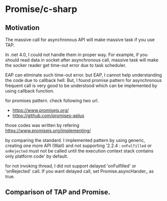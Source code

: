 ﻿# Promise/c-sharp
      
## Motivation

The massive call for asynchronous API will make massive task 
if you use TAP. 
     
In .net 4.0, I could not handle them in proper way. For example, if 
you should read data in socket after asynchronous call, massive 
task will make the socker reader get time-out error due to task 
scheduler.
     
EAP can eliminate such time-out error. but EAP, I cannot help 
understanding the code due to callback hell. But, I found promise 
pattern for asynchronous frequent call is very good to be 
understood which can be implemented by using callback function.
            
for promises pattern. check following two url.
            
 * <https://www.promisejs.org/>
 * <https://github.com/promises-aplus>

those codes was written by refering <https://www.promisejs.org/implementing/>

by comparing the standard. I implemented pattern by using generic,
creating one more API (Wait) and not supporting 
    '2.2.4 : `onFulfilled` or `onRejected` must not be called until 
            the execution context stack contains only platform code' 
        by default.
       
for not invoking thread, I did not support delayed 'onFulfilled' or 
'onRejected' call. If you want
delayed call, set Promise.asyncHander_ as true.

## Comparison of TAP and Promise.

